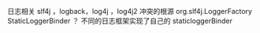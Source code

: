 日志相关
slf4j ，logback，log4j ，log4j2 冲突的根源
org.slf4j.LoggerFactory
StaticLoggerBinder ？ 不同的日志框架实现了自己的 staticloggerBinder